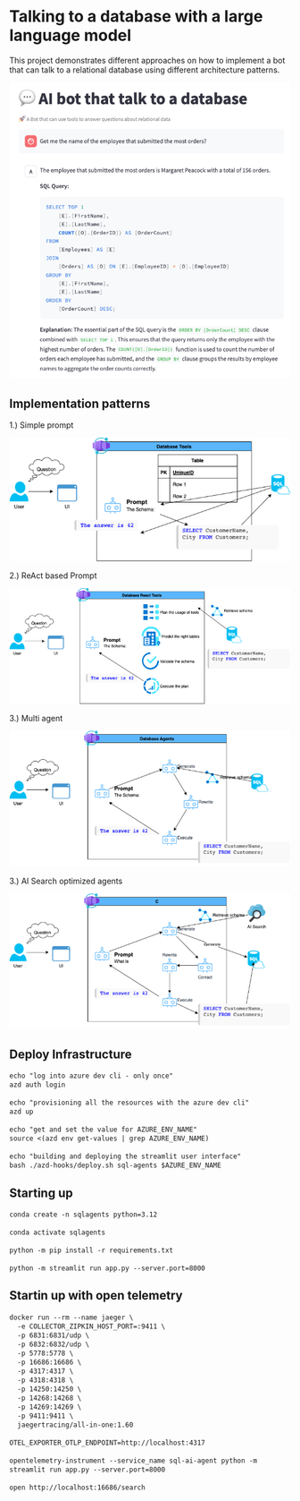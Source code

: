 # Talking to a database with a large language model

This project demonstrates different approaches on how to implement a bot that can talk to a relational database using different architecture patterns.

![image info](./screenshot.png)

## Implementation patterns

1.) Simple prompt

![image info](./simple.png)

2.) ReAct based Prompt

![image info](./tools.png)

3.) Multi agent

![image info](./agents.png)

3.) AI Search optimized agents

![image info](./embeded-agents.png)

## Deploy Infrastructure

```
echo "log into azure dev cli - only once"
azd auth login

echo "provisioning all the resources with the azure dev cli"
azd up

echo "get and set the value for AZURE_ENV_NAME"
source <(azd env get-values | grep AZURE_ENV_NAME)

echo "building and deploying the streamlit user interface"
bash ./azd-hooks/deploy.sh sql-agents $AZURE_ENV_NAME
```

## Starting up


```
conda create -n sqlagents python=3.12

conda activate sqlagents

python -m pip install -r requirements.txt   

python -m streamlit run app.py --server.port=8000
```


## Startin up with open telemetry

```
docker run --rm --name jaeger \
  -e COLLECTOR_ZIPKIN_HOST_PORT=:9411 \
  -p 6831:6831/udp \
  -p 6832:6832/udp \
  -p 5778:5778 \
  -p 16686:16686 \
  -p 4317:4317 \
  -p 4318:4318 \
  -p 14250:14250 \
  -p 14268:14268 \
  -p 14269:14269 \
  -p 9411:9411 \
  jaegertracing/all-in-one:1.60

OTEL_EXPORTER_OTLP_ENDPOINT=http://localhost:4317

opentelemetry-instrument --service_name sql-ai-agent python -m streamlit run app.py --server.port=8000

open http://localhost:16686/search
```